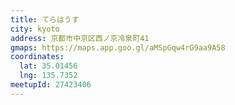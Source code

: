 ```yaml
---
title: てらはうす
city: kyoto
address: 京都市中京区西ノ京冷泉町41
gmaps: https://maps.app.goo.gl/aMSpGqw4rG9aa9A58
coordinates:
  lat: 35.01456
  lng: 135.7352
meetupId: 27423406
---
```


